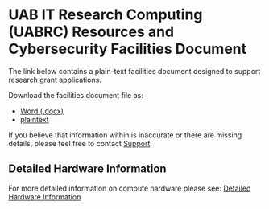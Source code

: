 # UAB IT Research Computing (UABRC) Resources and Cybersecurity Facilities Document

The link below contains a plain-text facilities document designed to support research grant applications.

Download the facilities document file as:

- [Word (.docx)](./res/facilities.docx)
- [plaintext](./res/facilities.txt)

If you believe that information within is inaccurate or there are missing details, please feel free to contact [Support](../help/support.md).

## Detailed Hardware Information

For more detailed information on compute hardware please see: [Detailed Hardware Information](../cheaha/hardware.md#details)
